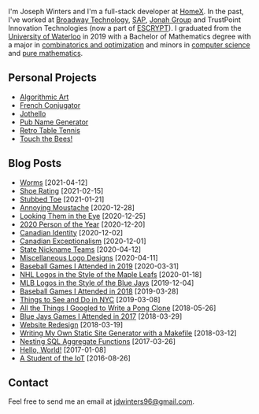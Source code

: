 <!-- Joseph Winters -->

I'm Joseph Winters and I'm a full-stack developer at [HomeX](https://homex.com/).
In the past, I've worked at [Broadway Technology](http://www.broadwaytechnology.com/), [SAP](https://sap.com), [Jonah Group](https://www.jonahgroup.com) and TrustPoint Innovation Technologies (now a part of [ESCRYPT](https://escrypt.com)).
I graduated from the [University of Waterloo](https://uwaterloo.ca/) in 2019 with a Bachelor of Mathematics degree with a major in [combinatorics and optimization](https://uwaterloo.ca/combinatorics-and-optimization/) and minors in [computer science](https://cs.uwaterloo.ca/) and [pure mathematics](https://uwaterloo.ca/pure-mathematics/).

## Personal Projects

- [Algorithmic Art](/algorithmic-art)
- [French Conjugator](https://github.com/jdw1996/french-conjugator)
- [Jothello](/jothello)
- [Pub Name Generator](/pub-name-generator)
- [Retro Table Tennis](/retro-table-tennis)
- [Touch the Bees!](/touch-the-bees)

## Blog Posts

<!-- * [Title](/link) <span class="index-date">[date]</span> -->

- [Worms](/2021-04-12-worms.html) <span class="index-date">[2021-04-12]</span>
- [Shoe Rating](/2021-02-15-shoe-rating.html) <span class="index-date">[2021-02-15]</span>
- [Stubbed Toe](/2021-01-21-stubbed-toe.html) <span class="index-date">[2021-01-21]</span>
- [Annoying Moustache](/2020-12-28-annoying-moustache.html) <span class="index-date">[2020-12-28]</span>
- [Looking Them in the Eye](/2020-12-25-looking-them-in-the-eye.html) <span class="index-date">[2020-12-25]</span>
- [2020 Person of the Year](/2020-12-20-2020-person-of-the-year.html) <span class="index-date">[2020-12-20]</span>
- [Canadian Identity](/2020-12-02-canadian-identity.html) <span class="index-date">[2020-12-02]</span>
- [Canadian Exceptionalism](/2020-12-01-canadian-exceptionalism.html) <span class="index-date">[2020-12-01]</span>
- [State Nickname Teams](/2020-04-12-state-nickname-teams.html) <span class="index-date">[2020-04-12]</span>
- [Miscellaneous Logo Designs](/2020-04-11-miscellaneous-logo-designs.html) <span class="index-date">[2020-04-11]</span>
- [Baseball Games I Attended in 2019](/2020-03-31-baseball-games-i-attended-in-2019.html) <span class="index-date">[2020-03-31]</span>
- [NHL Logos in the Style of the Maple Leafs](/2020-01-18-nhl-logos-in-the-style-of-the-maple-leafs.html) <span class="index-date">[2020-01-18]</span>
- [MLB Logos in the Style of the Blue Jays](/2019-12-04-mlb-logos-in-the-style-of-the-blue-jays.html) <span class="index-date">[2019-12-04]</span>
- [Baseball Games I Attended in 2018](/2019-03-28-baseball-games-i-attended-in-2018.html) <span class="index-date">[2019-03-28]</span>
- [Things to See and Do in NYC](/2019-03-08-things-to-see-and-do-in-nyc) <span class="index-date">[2019-03-08]</span>
- [All the Things I Googled to Write a Pong Clone](/2018-05-26-all-the-things-i-googled-to-write-a-pong-clone.html) <span class="index-date">[2018-05-26]</span>
- [Blue Jays Games I Attended in 2017](/2018-03-29-blue-jays-games-i-attended-in-2017.html) <span class="index-date">[2018-03-29]</span>
- [Website Redesign](/2018-03-19-website-redesign.html) <span class="index-date">[2018-03-19]</span>
- [Writing My Own Static Site Generator with a Makefile](/2018-03-12-writing-my-own-static-site-generator-with-a-makefile.html) <span class="index-date">[2018-03-12]</span>
- [Nesting SQL Aggregate Functions](/2017-03-26-nesting-sql-aggregate-functions.html) <span class="index-date">[2017-03-26]</span>
- [Hello, World!](/2017-01-08-hello-world.html) <span class="index-date">[2017-01-08]</span>
- [A Student of the IoT](/2016-08-26-a-student-of-the-iot.html) <span class="index-date">[2016-08-26]</span>

## Contact

Feel free to send me an email at [jdwinters96@gmail.com](mailto:jdwinters96@gmail.com).

